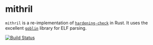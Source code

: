mithril
=======

`mithril` is a re-implementation of [`hardening-check`](https://wiki.debian.org/Hardening#Validation) in Rust. It uses the excellent [`goblin`](https://crates.io/crates/goblin) library for ELF parsing.

[![Build Status](https://travis-ci.org/philipturnbull/mithril.svg?branch=master)](https://travis-ci.org/philipturnbull/mithril)
